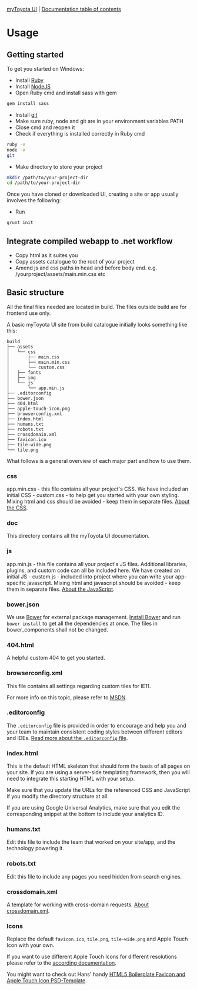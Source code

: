 [myToyota UI](http://ux.netgroupdigital.com/mytoyota/) | [Documentation
table of contents](TOC.md)

# Usage

## Getting started

To get you started on Windows:

- Install [Ruby](http://rubyinstaller.org/)
- Install [NodeJS](https://nodejs.org/)
- Open Ruby cmd and install sass with gem
```bash
gem install sass
```
- Install [git](https://git-scm.com/)
- Make sure ruby, node and git are in your environment variables PATH
- Close cmd and reopen it
- Check if everything is installed correctly in Ruby cmd
```bash
ruby -v
node -v
git
```
- Make directory to store your project
```bash
mkdir /path/to/your-project-dir
cd /path/to/your-project-dir
```

Once you have cloned or downloaded UI, creating a site or app
usually involves the following:

- Run
```bash
grunt init
```

## Integrate compiled webapp to .net workflow

- Copy html as it suites you
- Copy assets catalogue to  the root of your project
- Amend js and css paths in head and before body end. e.g. /yourproject/assets/main.min.css etc


## Basic structure

All the final files needed are located in build. The files outside build are for frontend use only.

A basic myToyota UI site from build catalogue initially looks something like this:

```
build
├── assets
│   └── css
│       ├── main.css
│       ├── main.min.css
│       └── custom.css
│   ├── fonts
│   ├── img
│   └── js
│       └── app.min.js
├── .editorconfig
├── bower.json
├── 404.html
├── apple-touch-icon.png
├── browserconfig.xml
├── index.html
├── humans.txt
├── robots.txt
├── crossdomain.xml
├── favicon.ico
├── tile-wide.png
└── tile.png
```

What follows is a general overview of each major part and how to use them.

### css

app.min.css - this file contains all your project's CSS. We have included an
initial CSS - custom.css - to help get you started with your own styling. Mixing html and css should be avoided - keep them in separate files. [About the
CSS](css.md).

### doc

This directory contains all the myToyota UI documentation.

### js

app.min.js - this file contains all your project's JS files. Additional libraries, plugins,
and custom code can all be included here. We have created an initial JS - custom.js - included into project where you can write your app-specific javascript. Mixing html and javascript should be avoided - keep them in separate files. [About the JavaScript](js.md).

### bower.json

We use [Bower](http://bower.io/) for external package management. [Install Bower](https://www.jetbrains.com/webstorm/help/using-bower-package-manager.html) and run `bower install` to get all the dependencies at once. The files in bower_components shall not be changed.

### 404.html

A helpful custom 404 to get you started.

### browserconfig.xml

This file contains all settings regarding custom tiles for IE11.

For more info on this topic, please refer to
[MSDN](https://msdn.microsoft.com/en-us/library/ie/dn455106.aspx).

### .editorconfig

The `.editorconfig` file is provided in order to encourage and help you and
your team to maintain consistent coding styles between different
editors and IDEs. [Read more about the `.editorconfig` file](misc.md#editorconfig).

### index.html

This is the default HTML skeleton that should form the basis of all pages on
your site. If you are using a server-side templating framework, then you will
need to integrate this starting HTML with your setup.

Make sure that you update the URLs for the referenced CSS and JavaScript if you
modify the directory structure at all.

If you are using Google Universal Analytics, make sure that you edit the
corresponding snippet at the bottom to include your analytics ID.

### humans.txt

Edit this file to include the team that worked on your site/app, and the
technology powering it.

### robots.txt

Edit this file to include any pages you need hidden from search engines.

### crossdomain.xml

A template for working with cross-domain requests. [About
crossdomain.xml](misc.md#crossdomainxml).

### Icons

Replace the default `favicon.ico`, `tile.png`, `tile-wide.png` and Apple
Touch Icon with your own.

If you want to use different Apple Touch Icons for different resolutions please
refer to the [according documentation](extend.md#apple-touch-icons).

You might want to check out Hans' handy [HTML5 Boilerplate Favicon and Apple
Touch Icon
PSD-Template](https://drublic.de/blog/html5-boilerplate-favicons-psd-template/).
